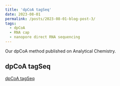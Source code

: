 ```yaml
---
title: 'dpCoA tagSeq'
date: 2023-08-01
permalink: /posts/2023-08-01-blog-post-3/
tags:
  - dpCoA
  - RNA cap
  - nanopore direct RNA sequencing
---
```


Our dpCoA method published on Analytical Chemistry. 

dpCoA tagSeq
------
[dpCoA tagSeq](https://rocketjishao.github.io/publications/2023AC)

